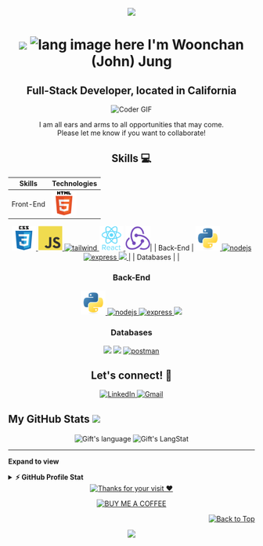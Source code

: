<!-- Header -->
<p align="center">
  <img src="https://capsule-render.vercel.app/api?type=waving&color=gradient&height=100&section=header"/>
</p>

<div align="center">

# <img src="https://raw.githubusercontent.com/MartinHeinz/MartinHeinz/master/wave.gif" width="35px"> <img width="100" src="https://github.com/alansmathew/alansmathew/raw/master/lang.gif" alt="lang image here" /> I'm Woonchan (John) Jung

## Full-Stack Developer, located in California

<img src="https://media.giphy.com/media/SWoSkN6DxTszqIKEqv/giphy.gif" alt="Coder GIF" width="200">

I am all ears and arms to all opportunities that may come. </br>
Please let me know if you want to collaborate!

  </div>
  
<div align="center">
    
## Skills :computer:

| Skills | Technologies |
|--------|--------------|
| Front-End | <a href="https://www.w3.org/html/" target="_blank" rel="noreferrer"><img src="https://raw.githubusercontent.com/devicons/devicon/master/icons/html5/html5-original-wordmark.svg" alt="html5" width="50" height="50"/> </a>
<a href="https://www.w3schools.com/css/" target="_blank" rel="noreferrer"> <img src="https://raw.githubusercontent.com/devicons/devicon/master/icons/css3/css3-original-wordmark.svg" alt="css3" width="50" height="50"/> </a>
<a href="https://developer.mozilla.org/en-US/docs/Web/JavaScript" target="_blank" rel="noreferrer">
<img src="https://raw.githubusercontent.com/devicons/devicon/master/icons/javascript/javascript-original.svg" alt="javascript" width="50" height="50"/> </a>
<a href="https://tailwindcss.com/" target="_blank" rel="noreferrer">
<img src="https://cdn.jsdelivr.net/gh/devicons/devicon/icons/tailwindcss/tailwindcss-plain.svg" alt="tailwind" width="50" height="50"/> </a>
<a href="https://reactjs.org/" target="_blank" rel="noreferrer">
<img src="https://raw.githubusercontent.com/devicons/devicon/master/icons/react/react-original-wordmark.svg" alt="react" width="50" height="50"/> </a>
<a href="https://redux.js.org" target="_blank" rel="noreferrer">
<img src="https://raw.githubusercontent.com/devicons/devicon/master/icons/redux/redux-original.svg" alt="redux" width="50" height="50"/></a>|
| Back-End | <a href="https://www.python.org" target="_blank" rel="noreferrer"> 
  <img src="https://raw.githubusercontent.com/devicons/devicon/master/icons/python/python-original.svg" alt="python" width="50" height="50"/> </a>
  <a href="https://nodejs.org" target="_blank" rel="noreferrer"> 
  <img src="https://cdn.jsdelivr.net/gh/devicons/devicon/icons/nodejs/nodejs-original.svg" alt="nodejs" width="50" height="50"> </a>
  <a href="https://expressjs.com" target="_blank" rel="noreferrer"> 
  <img src="https://cdn.jsdelivr.net/gh/devicons/devicon/icons/express/express-original.svg" alt="express" width="50" height="50"/> </a>
  <a href="https://www.djangoproject.com/" target="_blank" rel="noreferrer"> 
  <img height="50" src="https://cdn.jsdelivr.net/gh/devicons/devicon/icons/django/django-plain.svg" /> </a> |
| Databases | |

### Back-End

   <a href="https://www.python.org" target="_blank" rel="noreferrer"> 
  <img src="https://raw.githubusercontent.com/devicons/devicon/master/icons/python/python-original.svg" alt="python" width="50" height="50"/> </a>
  <a href="https://nodejs.org" target="_blank" rel="noreferrer"> 
  <img src="https://cdn.jsdelivr.net/gh/devicons/devicon/icons/nodejs/nodejs-original.svg" alt="nodejs" width="50" height="50"> </a>
  <a href="https://expressjs.com" target="_blank" rel="noreferrer"> 
  <img src="https://cdn.jsdelivr.net/gh/devicons/devicon/icons/express/express-original.svg" alt="express" width="50" height="50"/> </a>
  <a href="https://www.djangoproject.com/" target="_blank" rel="noreferrer"> 
  <img height="50" src="https://cdn.jsdelivr.net/gh/devicons/devicon/icons/django/django-plain.svg" /> </a>
  
### Databases
  <a href="https://www.mongodb.com/" target="_blank" rel="noreferrer"> 
  <img height="50" src="https://cdn.jsdelivr.net/gh/devicons/devicon/icons/mongodb/mongodb-plain.svg" /></a>
  <a href="https://www.postgresql.org" target="_blank" rel="noreferrer"> 
  <img height="50" src="https://cdn.jsdelivr.net/gh/devicons/devicon/icons/postgresql/postgresql-plain.svg" /></a>
  <a href="https://postman.com" target="_blank" rel="noreferrer"> 
  <img src="https://www.vectorlogo.zone/logos/getpostman/getpostman-icon.svg" alt="postman" width="40" height="40"/> </a> 
  
 </div>
 
 <div align="center">
  
## Let's connect! :calling:

<a href="https://www.linkedin.com/in/woonchanjung/" target="_blank">
  <img src="https://img.shields.io/badge/linkedin-%230077B5.svg?style=for-the-badge&logo=linkedin&logoColor=white" alt="LinkedIn">
</a>
  
<a href="mailto:woonchanjung@gmail.com" target="_blank">
  <img src="https://img.shields.io/badge/Gmail-D14836?style=for-the-badge&logo=gmail&logoColor=white" alt="Gmail">
</a>
  
  
   </div>
   
   <!-- GitHub section -->

## My GitHub Stats <img src = "https://i.pinimg.com/originals/65/c4/f4/65c4f452571be1261e9c623f7da488ac.gif" width = 35px>

 <div align="center">
 
  <img align="center" src="https://github-readme-stats.vercel.app/api/top-langs?username=woonchanjung&langs_count=10&show_icons=true&locale=en&layout=compact&theme=dark" alt="Gift's language" height="192px"  width="500px"/>
    <img align="center" src="https://github-readme-streak-stats.herokuapp.com?user=woonchanjung&theme=chartreuse-dark" alt="Gift's LangStat" />
</div>
<hr>

**Expand to view**

<details>
  <summary><b>⚡ GitHub Profile Stat</b></summary>
  <img src="https://github-readme-stats.anuraghazra1.vercel.app/api?username=woonchanjung&show_icons=true" />
  <h1> Joke to make you Laugh 😁 </h1>
  <p align="center">
  <img src="https://readme-jokes.vercel.app/api?theme=night-owl" alt="Jokes😁 Refresh the page for a New Joke"> </p>
</details>

<!-- Thanks for your Visit -->
<div align="center">
<a href="https://git.io/typing-svg">
<img alt="Thanks for your visit ❤️" src="https://readme-typing-svg.demolab.com?font=Roboto+Slab&size=15&pause=1000&color=00FF00&center=true&vCenter=true&width=435&lines=Thanks+for+your+visit+❤️" > </a>

[![BUY ME A COFFEE](https://img.shields.io/badge/Buy%20Me%20a%20Coffee%20☕-%23FFDD00.svg?&style=for-the-badge&logo=buy-me-a-coffee&logoColor=black)](https://www.buymeacoffee.com/woonchanjung)

<!-- Back to TOP -->
<p align="right">
<a href="#top">
<img src="https://img.shields.io/static/v1?label&message=Back+to+Top&color=red&style=for-the-badge&logo" alt="Back to Top" /> </a> </p>

<!-- Footer -->
<p align="center">
  <img src="https://capsule-render.vercel.app/api?type=waving&color=gradient&height=100&section=footer"/>
</p>

<!-- GitHub section: END -->

<!--
**woonchanjung/woonchanjung** is a ✨ _special_ ✨ repository because its `README.md` (this file) appears on your GitHub profile.

Here are some ideas to get you started:

- 🔭 I’m currently working on ...
- 🌱 I’m currently learning ...
- 👯 I’m looking to collaborate on ...
- 🤔 I’m looking for help with ...
- 💬 Ask me about ...
- 📫 How to reach me: ...
- 😄 Pronouns: ...
- ⚡ Fun fact: ...
-->
